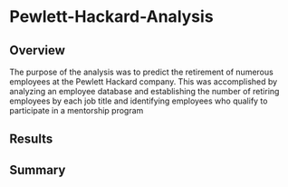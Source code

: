 # Pewlett-Hackard-Analysis
## Overview
The purpose of the analysis was to predict the retirement of numerous employees at the Pewlett Hackard company. This was accomplished by analyzing an employee database and establishing the number of retiring employees by each job title and identifying employees who qualify to participate in a mentorship program


## Results



## Summary
